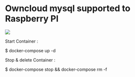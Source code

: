 # Owncloud mysql supported to Raspberry PI

<a href='http://jenkins.test.codexatomos.org/job/owncloud-sql/'><img src='http://jenkins.test.codexatomos.org/job/owncloud-sql/badge/icon'></a>

Start Container :

$ docker-compose up -d

Stop & delete Container :

$ docker-compose stop && docker-compose rm -f
